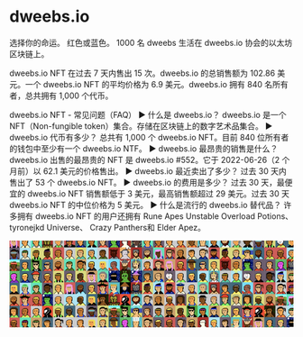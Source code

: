 # dweebs.io

选择你的命运。 红色或蓝色。 1000 名 dweebs 生活在 dweebs.io 协会的以太坊区块链上。

dweebs.io NFT 在过去 7 天内售出 15 次。dweebs.io 的总销售额为 102.86 美元。一个 dweebs.io NFT 的平均价格为 6.9 美元。dweebs.io 拥有 840 名所有者，总共拥有 1,000 个代币。

dweebs.io NFT - 常见问题（FAQ）
▶ 什么是 dweebs.io？
dweebs.io 是一个 NFT（Non-fungible token）集合。存储在区块链上的数字艺术品集合。
▶ dweebs.io 代币有多少？
总共有 1,000 个 dweebs.io NFT。目前 840 位所有者的钱包中至少有一个 dweebs.io NTF。
▶ dweebs.io 最昂贵的销售是什么？
dweebs.io 出售的最昂贵的 NFT 是 dweebs.io #552。它于 2022-06-26（2 个月前）以 62.1 美元的价格售出。
▶ dweebs.io 最近卖出了多少？
过去 30 天内售出了 53 个 dweebs.io NFT。
▶ dweebs.io 的费用是多少？
过去 30 天，最便宜的 dweebs.io NFT 销售额低于 3 美元，最高销售额超过 29 美元。过去 30 天 dweebs.io NFT 的中位价格为 5 美元。
▶ 什么是流行的 dweebs.io 替代品？
许多拥有 dweebs.io NFT 的用户还拥有 Rune Apes Unstable Overload Potions、 tyronejkd Universe、 Crazy Panthers和 Elder Apez。

![NFT](微信截图_20220826201408.png)


